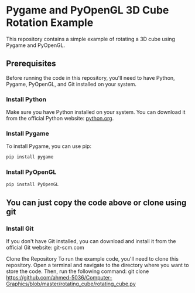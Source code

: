 # Pygame and PyOpenGL 3D Cube Rotation Example

This repository contains a simple example of rotating a 3D cube using Pygame and PyOpenGL.

## Prerequisites

Before running the code in this repository, you'll need to have Python, Pygame, PyOpenGL, and Git installed on your system.

### Install Python

Make sure you have Python installed on your system. You can download it from the official Python website: [python.org](https://www.python.org/downloads/).

### Install Pygame

To install Pygame, you can use pip:

```bash
pip install pygame
```
### Install PyOpenGL
```bash
pip install PyOpenGL
```
## You can just copy the code above or clone using git 
### Install Git
If you don't have Git installed, you can download and install it from the official Git website: git-scm.com

Clone the Repository
To run the example code, you'll need to clone this repository. Open a terminal and navigate to the directory where you want to store the code. Then, run the following command:
git clone https://github.com/ahmed-5036/Computer-Graphics/blob/master/rotating_cube/rotating_cube.py
